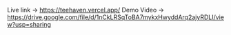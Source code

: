 Live link -> https://teehaven.vercel.app/
Demo Video -> https://drive.google.com/file/d/1nCkLRSqToBA7mykxHwyddArq2ajyRDLI/view?usp=sharing

